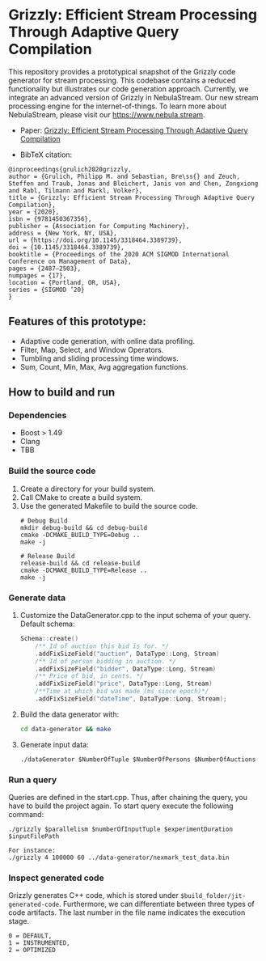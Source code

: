 # Grizzly: Efficient Stream Processing Through Adaptive Query Compilation

This repository provides a prototypical snapshot of the Grizzly code generator for stream processing.
This codebase contains a reduced functionality but illustrates our code generation approach. 
Currently, we integrate an advanced version of Grizzly in NebulaStream. Our new stream processing engine for the internet-of-things. To learn more about NebulaStream, please visit our https://www.nebula.stream.

- Paper: [Grizzly: Efficient Stream Processing Through Adaptive Query Compilation](https://www.nebula.stream/publications/grizzly.html)

- BibTeX citation:
```
@inproceedings{grulich2020grizzly,
author = {Grulich, Philipp M. and Sebastian, Bre\ss{} and Zeuch, Steffen and Traub, Jonas and Bleichert, Janis von and Chen, Zongxiong and Rabl, Tilmann and Markl, Volker},
title = {Grizzly: Efficient Stream Processing Through Adaptive Query Compilation},
year = {2020},
isbn = {9781450367356},
publisher = {Association for Computing Machinery},
address = {New York, NY, USA},
url = {https://doi.org/10.1145/3318464.3389739},
doi = {10.1145/3318464.3389739},
booktitle = {Proceedings of the 2020 ACM SIGMOD International Conference on Management of Data},
pages = {2487–2503},
numpages = {17},
location = {Portland, OR, USA},
series = {SIGMOD ’20}
}
```

## Features of this prototype:

- Adaptive code generation, with online data profiling.
- Filter, Map, Select, and Window Operators.
- Tumbling and sliding processing time windows.
- Sum, Count, Min, Max, Avg aggregation functions.



## How to build and run

### Dependencies
- Boost > 1.49
- Clang
- TBB

### Build the source code
1. Create a directory for your build system.
2. Call CMake to create a build system.
3. Use the generated Makefile to build the source code.
    ````
    # Debug Build
    mkdir debug-build && cd debug-build
    cmake -DCMAKE_BUILD_TYPE=Debug ..
    make -j
    
    # Release Build
    release-build && cd release-build
    cmake -DCMAKE_BUILD_TYPE=Release ..
    make -j
    ````

### Generate data
1. Customize the DataGenerator.cpp to the input schema of your query.
Default schema:
    ```C++
    Schema::create()
        /** Id of auction this bid is for. */
        .addFixSizeField("auction", DataType::Long, Stream)
        /** Id of person bidding in auction. */
        .addFixSizeField("bidder", DataType::Long, Stream)
        /** Price of bid, in cents. */
        .addFixSizeField("price", DataType::Long, Stream)
        /**Time at which bid was made (ms since epoch)*/
        .addFixSizeField("dateTime", DataType::Long, Stream);
    ```
2. Build the data generator with:
    ```sh
    cd data-generator && make 
    ```
3. Generate input data:
   ```
   ./dataGenerator $NumberOfTuple $NumberOfPersons $NumberOfAuctions
   ```

### Run a query
Queries are defined in the start.cpp. Thus, after chaining the query, you have to build the project again.
To start query execute the following command:
```shell
./grizzly $parallelism $numberOfInputTuple $experimentDuration $inputFilePath

For instance:
./grizzly 4 100000 60 ../data-generator/nexmark_test_data.bin
```

### Inspect generated code
Grizzly generates C++ code, which is stored under `$build_folder/jit-generated-code`. 
Furthermore, we can differentiate between three types of code artifacts. 
The last number in the file name indicates the execution stage.
```
0 = DEFAULT, 
1 = INSTRUMENTED,
2 = OPTIMIZED
```
